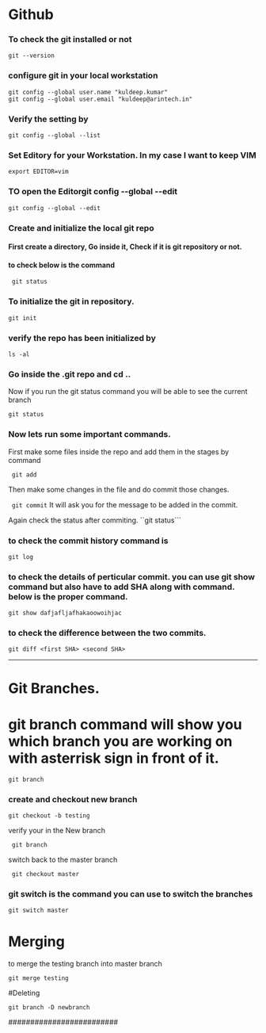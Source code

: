 # Github

### To check the git installed or not 

```
git --version
```
### configure git in your local workstation 
```
git config --global user.name "kuldeep.kumar"
git config --global user.email "kuldeep@arintech.in"
```

### Verify the setting by 
```
git config --global --list
```

### Set Editory for your Workstation. In my case I want to keep VIM
```
export EDITOR=vim
```

### TO open the Editorgit config --global --edit 

```
git config --global --edit
```
### Create and initialize the local git repo

#### First create a directory, Go inside it, Check if it is git repository or not.
#### to check below is the command
``` git status```    

### To initialize the git in repository.

```
git init
```
### verify the repo has been initialized by 

```
ls -al
```

### Go inside the .git repo and cd .. 
Now if you run the git status command you will be able to see the current branch 

```
git status
```

### Now lets run some important commands.

First make some files inside the repo and add them in the stages by command 

``` git add```

Then make some changes in the file and do commit those changes.

``` git commit```
It will ask you for the message to be added in the commit.

Again check the status after commiting. 
``git status```

### to check the commit history command is 

``` git log ```

### to check the details of perticular commit. you can use git show command but also have to add SHA along with command. below is the proper command.

``` git show dafjafljafhakaoowoihjac ```

### to check the difference between the two commits. 

``` git diff <first SHA> <second SHA> ```

********************************************************************************************

# Git Branches.

# git branch command will show you which branch you are working on with asterrisk sign in front of it.

```
git branch
```  

### create and checkout new branch 

``` git checkout -b testing ```

verify your in the New branch

``` git branch```

switch back to the master branch

``` git checkout master```

### git switch is the command you can use to switch the branches

```
git switch master
```

# Merging

to merge the testing branch into master branch

``` git merge testing ```

#Deleting 

``` git branch -D newbranch ```

#########################



